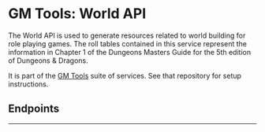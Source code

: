 # GM Tools: World API

The World API is used to generate resources related to world building for role playing games. The roll tables contained in this service represent the information in Chapter 1 of the Dungeons Masters Guide for the 5th edition of Dungeons & Dragons.

It is part of the [GM Tools](https://github.com/sethpuckett/gm-tools-docker) suite of services. See that repository for setup instructions.

## Endpoints

---
